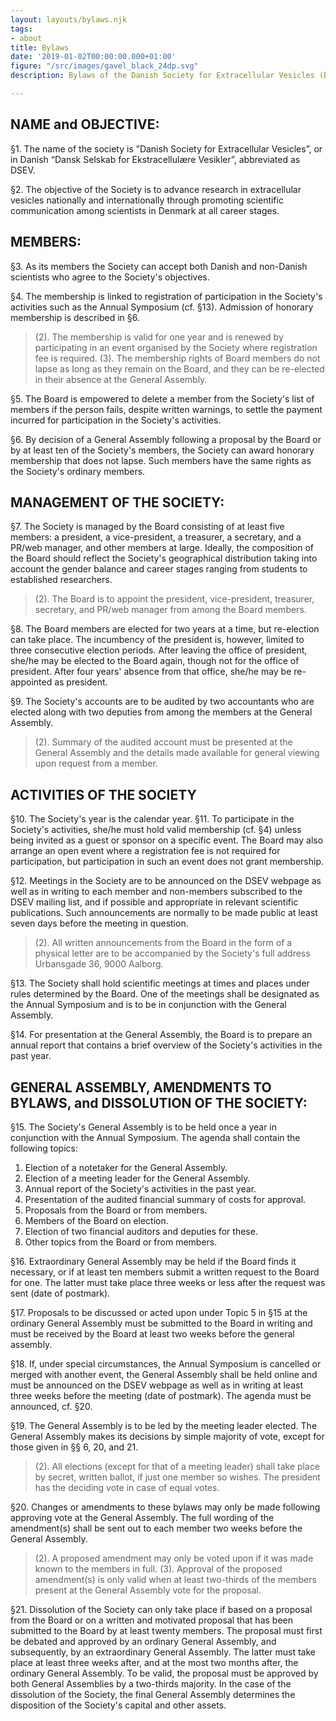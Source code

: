 ```yaml
---
layout: layouts/bylaws.njk
tags:
- about
title: Bylaws
date: '2019-01-02T00:00:00.000+01:00'
figure: "/src/images/gavel_black_24dp.svg"
description: Bylaws of the Danish Society for Extracellular Vesicles (DSEV)

---
```

## NAME and OBJECTIVE:
§1. The name of the society is ”Danish Society for Extracellular Vesicles”, or in Danish “Dansk Selskab for Ekstracellulære Vesikler”, abbreviated as DSEV.

§2. The objective of the Society is to advance research in extracellular vesicles nationally and internationally through promoting scientific communication among scientists in Denmark at all career stages.

## MEMBERS: 
§3. As its members the Society can accept both Danish and non-Danish scientists who agree to the Society's objectives. 

§4. The membership is linked to registration of participation in the Society's activities such as the Annual Symposium (cf. §13). Admission of honorary membership is described in §6.
> (2). The membership is valid for one year and is renewed by participating in an event organised by the Society where registration fee is required.
> (3). The membership rights of Board members do not lapse as long as they remain on the Board, and they can be re-elected in their absence at the General Assembly.

§5. The Board is empowered to delete a member from the Society's list of members if the person fails, despite written warnings, to settle the payment incurred for participation in the Society's activities.

§6. By decision of a General Assembly following a proposal by the Board or by at least ten of the Society's members, the Society can award honorary membership that does not lapse. Such members have the same rights as the Society's ordinary members.

## MANAGEMENT OF THE SOCIETY: 
§7. The Society is managed by the Board consisting of at least five members: a president, a vice-president, a treasurer, a secretary, and a PR/web manager, and other members at large. Ideally, the composition of the Board should reflect the Society's geographical distribution taking into account the gender balance and career stages ranging from students to established researchers.
> (2). The Board is to appoint the president, vice-president, treasurer, secretary, and PR/web manager from among the Board members. 
 
§8. The Board members are elected for two years at a time, but re-election can take place. The incumbency of the president is, however, limited to three consecutive election periods. After leaving the office of president, she/he may be elected to the Board again, though not for the office of president. After four years' absence from that office, she/he may be re-appointed as president. 

§9. The Society's accounts are to be audited by two accountants who are elected along with two deputies from among the members at the General Assembly. 
> (2). Summary of the audited account must be presented at the General Assembly and the details made available for general viewing upon request from a member.

## ACTIVITIES OF THE SOCIETY 
§10. The Society's year is the calendar year.
§11. To participate in the Society's activities, she/he must hold valid membership (cf. §4) unless being invited as a guest or sponsor on a specific event. The Board may also
arrange an open event where a registration fee is not required for participation, but participation in such an event does not grant membership.

§12. Meetings in the Society are to be announced on the DSEV webpage as well as in writing to each member and non-members subscribed to the DSEV mailing list, and if possible and appropriate in relevant scientific publications. Such announcements are normally to be made public at least seven days before the meeting in question.
> (2). All written announcements from the Board in the form of a physical letter are to be accompanied by the Society's full address Urbansgade 36, 9000 Aalborg.

§13. The Society shall hold scientific meetings at times and places under rules determined by the Board. One of the meetings shall be designated as the Annual Symposium and is to be in conjunction with the General Assembly.

§14. For presentation at the General Assembly, the Board is to prepare an annual report that contains a brief overview of the Society's activities in the past year. 

## GENERAL ASSEMBLY, AMENDMENTS TO BYLAWS, and DISSOLUTION OF THE SOCIETY:
§15. The Society's General Assembly is to be held once a year in conjunction with the Annual Symposium. The agenda shall contain the following topics: 
1. Election of a notetaker for the General Assembly.
2. Election of a meeting leader for the General Assembly.
3. Annual report of the Society's activities in the past year.
4. Presentation of the audited financial summary of costs for approval. 
5. Proposals from the Board or from members.
6. Members of the Board on election. 
8. Election of two financial auditors and deputies for these. 
9. Other topics from the Board or from members.

§16. Extraordinary General Assembly may be held if the Board finds it necessary, or if at least ten members submit a written request to the Board for one. The latter must take place three weeks or less after the request was sent (date of postmark).

§17. Proposals to be discussed or acted upon under Topic 5 in §15 at the ordinary General Assembly must be submitted to the Board in writing and must be received by the Board at least two weeks before the general assembly.

§18. If, under special circumstances, the Annual Symposium is cancelled or merged with another event, the General Assembly shall be held online and must be announced on the DSEV webpage as well as in writing at least three weeks before the meeting (date of postmark). The agenda must be announced, cf. §20.

§19. The General Assembly is to be led by the meeting leader elected. The General Assembly makes its decisions by simple majority of vote, except for those given in §§ 6, 20, and 21.
> (2). All elections (except for that of a meeting leader) shall take place by secret, written ballot, if just one member so wishes. The president has the deciding vote in case of equal votes.

§20. Changes or amendments to these bylaws may only be made following approving vote at the General Assembly. The full wording of the amendment(s) shall be sent out to each member two weeks before the General Assembly.
> (2). A proposed amendment may only be voted upon if it was made known to the members in full.
> (3). Approval of the proposed amendment(s) is only valid when at least two-thirds of the members present at the General Assembly vote for the proposal.

§21. Dissolution of the Society can only take place if based on a proposal from the Board or on a written and motivated proposal that has been submitted to the Board by at least twenty members. The proposal must first be debated and approved by an ordinary General Assembly, and subsequently, by an extraordinary General Assembly. The latter must take place at least three weeks after, and at the most two months after, the ordinary General Assembly. To be valid, the proposal must be approved by both General Assemblies by a
two-thirds majority. In the case of the dissolution of the Society, the final General Assembly determines the disposition of the Society's capital and other assets.
